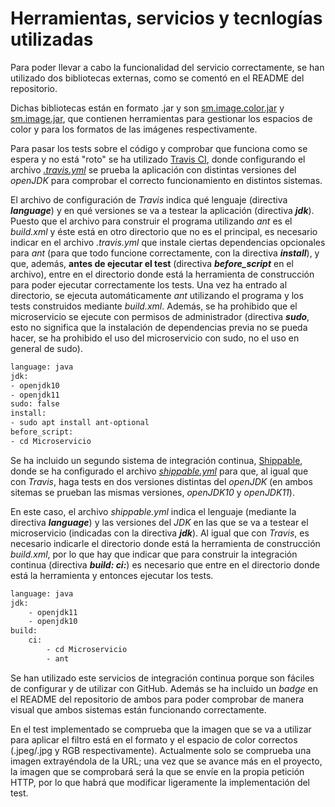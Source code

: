 # Herramientas, servicios y tecnlogías utilizadas

Para poder llevar a cabo la funcionalidad del servicio correctamente, se han
utilizado dos bibliotecas externas, como se comentó en el README del repositorio.

Dichas bibliotecas están en formato .jar y son
[sm.image.color.jar](https://github.com/nazaretrogue/SMM/blob/master/Evaluacion/sm.image.color.jar)
y [sm.image.jar](https://github.com/nazaretrogue/SMM/blob/master/Evaluacion/sm.image.jar),
que contienen herramientas para gestionar los espacios de color y para los formatos
de las imágenes respectivamente.

Para pasar los tests sobre el código y comprobar que funciona como se espera y no
está "roto" se ha utilizado [Travis CI](https://travis-ci.org/), donde configurando
el archivo [*.travis.yml*](https://github.com/nazaretrogue/Microservicio-multimedia/blob/master/.travis.yml)
se prueba la aplicación con distintas versiones del *openJDK* para comprobar el
correcto funcionamiento en distintos sistemas.

El archivo de configuración de *Travis* indica qué lenguaje (directiva ***language***)
y en qué versiones se va a testear la aplicación (directiva ***jdk***). Puesto
que el archivo para construir el programa utilizando *ant* es el *build.xml* y
éste está en otro directorio que no es el principal, es necesario indicar en el
archivo *.travis.yml* que instale ciertas dependencias opcionales para *ant* (para
que todo funcione correctamente, con la directiva ***install***), y que,
además, **antes de ejecutar el test** (directiva ***before_script*** en el
archivo), entre en el directorio donde está la herramienta de construcción
para poder ejecutar correctamente los tests. Una vez ha entrado al
directorio, se ejecuta automáticamente *ant* utilizando el programa y
los tests construidos mediante *build.xml*. Además, se ha prohibido que
el microservicio se ejecute con permisos de administrador (directiva ***sudo***,
esto no significa que la instalación de dependencias previa no se pueda hacer, se
ha prohibido el uso del microservicio con sudo, no el uso en general de sudo).

```bash
language: java
jdk:
- openjdk10
- openjdk11
sudo: false
install:
- sudo apt install ant-optional
before_script:
- cd Microservicio
```

Se ha incluido un segundo sistema de integración continua, [Shippable](https://app.shippable.com/),
donde se ha configurado el archivo [*shippable.yml*](https://github.com/nazaretrogue/Microservicio-multimedia/blob/master/shippable.yml)
para que, al igual que con *Travis*, haga tests en dos versiones distintas del *openJDK*
(en ambos sitemas se prueban las mismas versiones, *openJDK10* y *openJDK11*).

En este caso, el archivo *shippable.yml* indica el lenguaje (mediante la directiva ***language***) y las versiones del *JDK* en las que se va a testear el microservicio (indicadas con la directiva ***jdk***). Al igual que con *Travis*, es necesario indicarle el directorio donde está la herramienta de construcción *build.xml*, por lo que hay que indicar que para construir la integración continua (directiva ***build: ci:***) es necesario que entre en el directorio donde está la herramienta y entonces ejecutar los tests.

```bash
language: java
jdk:
    - openjdk11
    - openjdk10
build:
    ci:
        - cd Microservicio
        - ant
```

Se han utilizado este servicios de integración continua porque son fáciles de configurar y
de utilizar con GitHub. Además se ha incluido un *badge* en el README del repositorio
de ambos para poder comprobar de manera visual que ambos sistemas están funcionando
correctamente.

En el test implementado se comprueba que la imagen que se va a utilizar para
aplicar el filtro está en el formato y el espacio de color correctos (.jpeg/.jpg
y RGB respectivamente). Actualmente solo se comprueba una imagen extrayéndola de
la URL; una vez que se avance más en el proyecto, la imagen que se comprobará será
la que se envíe en la propia petición HTTP, por lo que habrá que modificar ligeramente
la implementación del test.
